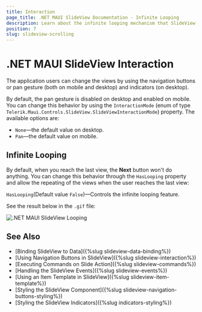 ```yaml
---
title: Interaction
page_title: .NET MAUI SlideView Documentation - Infinite Looping
description: Learn about the infinite looping mechanism that SlideView control provides.
position: 7
slug: slideview-scrolling
---
```


# .NET MAUI SlideView Interaction

The application users can change the views by using the navigation buttons or pan gesture (both on mobile and desktop) and indicators (on desktop).

By default, the pan gesture is disabled on desktop and enabled on mobile. You can change this behavior by using the `InteractionMode` (enum of type `Telerik.Maui.Controls.SlideView.SlideViewInteractionMode`) property. The available options are:
* `None`—the default value on desktop.
* `Pan`—the default value on mobile.

## Infinite Looping

By default, when you reach the last view, the **Next** button won't do anything. You can change this behavior through the `HasLooping` property and allow the repeating of the views when the user reaches the last view:

`HasLooping`(Default value `False`)&mdash;Controls the infinite looping feature.

See the result below in the `.gif` file:

![.NET MAUI SlideView Looping](images/slideview-overscroll.gif)

## See Also

- [Binding SlideView to Data]({%slug slideview-data-binding%})
- [Using Navigation Buttons in SlideView]({%slug slideview-interaction%})
- [Executing Commands on Slide Action]({%slug slideview-commands%})
- [Handling the SlideView Events]({%slug slideview-events%})
- [Using an Item Template in SlideView]({%slug slideview-item-template%})
- [Styling the SlideView Component]({%slug slideview-navigation-buttons-styling%})
- [Styling the SlideView Indicators]({%slug indicators-styling%})
